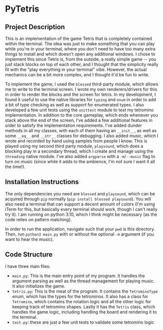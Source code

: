 # PyTetris

## Project Description
This is an implementation of the game Tetris that is completely contained within the terminal. The idea was just to make something that you can play while you're in your terminal, where you don't need to have too many extra things to install and which doesn't open any additional windows. I chose to implement this since Tetris is, from the outside, a really simple game -- you just stack blocks on top of each other, and I thought that the simplicity really fit with the "play everything in your terminal" vibe. However, the actual mechanics can be a bit more complex, and I thought it'd be fun to write.

To implement the game, I used the `blessed` third-party module, which allows me to write to the terminal screen. I wrote my own renderers/drivers for this in order to render the blocks and the screen for tetris. In my development, I found it useful to use the native libraries for `typing` and `enum` in order to add a bit of type checking as well as support for enumerated types. I also developed a few unit tests using the `unittest` module to test my tetromino implementation. In addition to the core gameplay, which ends whenever you stack above the end of the screen, I've added a few additional features in order to satisfy the implementation requirements. I've added dunder methods in all my classes, with each of them having an `__init__`, as well as some `__eq__` and `__str__` classes for debugging. I also added music, which I wrote and recorded by hand using samples from people I know. This is played using my second third party module, `playsound`, which does a blocking play in a secondary thread, which I create and manage using the `threading` native module. I've also added `argparse` with a `-m`/`--music` flag to turn on music (since while it adds to the ambience, I'm not sure I want it all the time!).

## Installation Instructions
The only dependencies you need are `blessed` and `playsound`, which can be acquired through `pip` normally (`pip install blessed playsound`). You will also need a terminal that can support a decent amount of colors (I'm using iTerm for this, but basically every terminal should work, though I can't really try it). I am running on python 3.10, which I think might be necessary (as the code relies on pattern matching).

In order to run the application, navigate such that your `pwd` is this directory. Then, run `python3 main.py` with or without the optional `-m` argument (if you want to hear the music).

## Code Structure
I have three main files:
- `main.py`: This is the main entry point of my program. It handles the argument parsing as well as the thread management for playing music. It also initializes the game.
- `tetris.py`: This is the meat of the program. It contains the `TetrominoType` enum, which has the types for the tetrominos. It also has a class for `Tetromino`, which contains the rotation logic and all the other logic for keeping track of tetromino shapes. Lastly it has the `Tetris` class, which handles the game logic, including handling the board and rendering it to the terminal.
- `test.py`: these are just a few unit tests to validate some tetromino logic